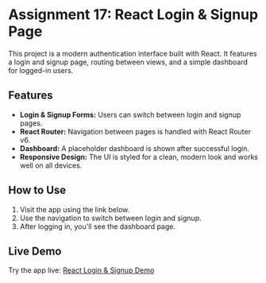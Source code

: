 # Assignment 17: React Login & Signup Page

This project is a modern authentication interface built with React. It features a login and signup page, routing between views, and a simple dashboard for logged-in users.

## Features
- **Login & Signup Forms:** Users can switch between login and signup pages.
- **React Router:** Navigation between pages is handled with React Router v6.
- **Dashboard:** A placeholder dashboard is shown after successful login.
- **Responsive Design:** The UI is styled for a clean, modern look and works well on all devices.

## How to Use
1. Visit the app using the link below.
2. Use the navigation to switch between login and signup.
3. After logging in, you'll see the dashboard page.

## Live Demo
Try the app live: [React Login & Signup Demo](https://assign17.vercel.app/login)


